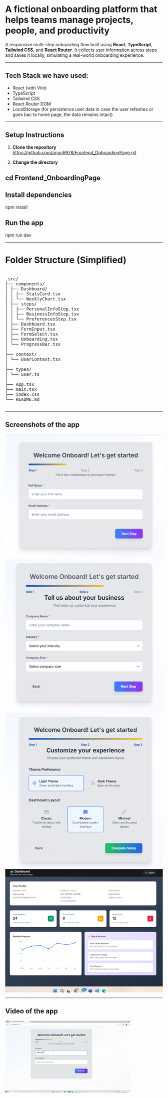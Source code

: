 # A fictional onboarding platform that helps teams manage projects, people, and productivity

A responsive multi-step onboarding flow built using **React**, **TypeScript**, **Tailwind CSS**, and **React Router**. It collects user information across steps and saves it locally, simulating a real-world onboarding experience.

---


## Tech Stack we have used:

-  React (with Vite)
-  TypeScript
-  Tailwind CSS
-  React Router DOM
-  LocalStorage (for persistence user data in case the user refeshes or goes bac to home page, the data remains intact)

---

##  Setup Instructions

1. **Clone the repository**  
https://github.com/arjun9978/Frontend_OnboardingPage.git
   
2. **Change the directory**
   
cd Frontend_OnboardingPage
---

## Install dependencies


npm install

## Run the app

npm run dev

---

# Folder Structure (Simplified)
<pre> 
 src/
├── components/
│ ├── Dashboard/
│ │ ├── StatsCard.tsx
│ │ └── WeeklyChart.tsx
│ ├── steps/
│ │ ├── PersonalInfoStep.tsx
│ │ ├── BusinessInfoStep.tsx
│ │ └── PreferencesStep.tsx
│ ├── Dashboard.tsx
│ ├── FormInput.tsx
│ ├── FormSelect.tsx
│ ├── Onboarding.tsx
│ └── ProgressBar.tsx
│
├── context/
│ └── UserContext.tsx
│
├── types/
│ └── user.ts
│
├── App.tsx
├── main.tsx
├── index.css
└── README.md
     </pre>

---

## Screenshots of the app

![Image 1](assets/image.png)
![Image 2](assets/image2.png)
![Image 3](assets/image3.png)
![Image 4](assets/image4.png)


---

## Video of the app

![Demo Video](assets/20250607-0714-44.1833356.gif)
